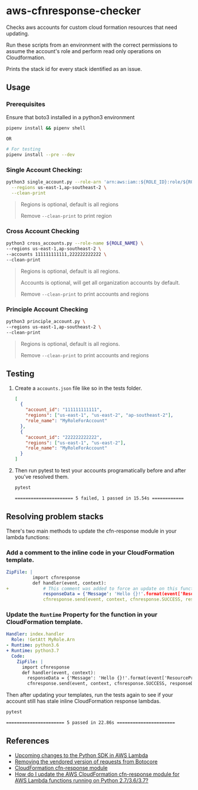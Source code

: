 # aws-cfnresponse-checker

Checks aws accounts for custom cloud formation resources that need updating.

Run these scripts from an environment with the correct permissions to assume the account's role and perform read only operations on Cloudformation.

Prints the stack id for every stack identified as an issue.

## Usage

### Prerequisites

Ensure that boto3 installed in a python3 environment

```bash
pipenv install && pipenv shell

OR

# For testing
pipenv install --pre --dev
```

### Single Account Checking:

```bash
python3 single_account.py --role-arn 'arn:aws:iam::${ROLE_ID}:role/${ROLE_NAME}' \
  --regions us-east-1,ap-southeast-2 \
  --clean-print
```

> Regions is optional, default is all regions
>
> Remove `--clean-print` to print region

### Cross Account Checking

```bash
python3 cross_accounts.py --role-name ${ROLE_NAME} \
--regions us-east-1,ap-southeast-2 \
--accounts 111111111111,222222222222 \
--clean-print
```

> Regions is optional, default is all regions.
>
> Accounts is optional, will get all organization accounts by default.
>
> Remove `--clean-print` to print accounts and regions

### Principle Account Checking

```bash
python3 principle_account.py \
--regions us-east-1,ap-southeast-2 \
--clean-print
```

> Regions is optional, default is all regions.
>
> Remove `--clean-print` to print accounts and regions

## Testing

1. Create a `accounts.json` file like so in the tests folder.

    ```json
    [
      {
        "account_id": "111111111111",
        "regions": ["us-east-1", "us-east-2", "ap-southeast-2"],
        "role_name": "MyRoleForAccount"
      },
      {
        "account_id": "222222222222",
        "regions": ["us-east-1", "us-east-2"],
        "role_name": "MyRoleForAccount"
      }
    ]
    ```

2. Then run pytest to test your accounts programatically before and after you've resolved them.

    ```bash
    pytest

    ====================== 5 failed, 1 passed in 15.54s ============
    ```

## Resolving problem stacks

There's two main methods to update the cfn-response module in your lambda functions:

### Add a comment to the inline code in your CloudFormation template.

```yaml
ZipFile: |
          import cfnresponse
          def handler(event, context):
+             # This comment was added to force an update on this function's code
              responseData = {'Message': 'Hello {}!'.format(event['ResourceProperties']['Name'])}
              cfnresponse.send(event, context, cfnresponse.SUCCESS, responseData, "CustomResourcePhysicalID")
```

### Update the ```Runtime``` Property for the function in your CloudFormation template.

```yaml
Handler: index.handler
  Role: !GetAtt MyRole.Arn
- Runtime: python3.6
+ Runtime: python3.7
  Code:
    ZipFile: |
      import cfnresponse
      def handler(event, context):
        responseData = {'Message': 'Hello {}!'.format(event['ResourceProperties']['Name'])}
        cfnresponse.send(event, context, cfnresponse.SUCCESS, responseData, "CustomResourcePhysicalID")
```

Then after updating your templates, run the tests again to see if your account still has stale inline CloudFormation response lambdas.

```bash
pytest

====================== 5 passed in 22.86s ======================
```

## References

- [Upcoming changes to the Python SDK in AWS Lambda](https://aws.amazon.com/blogs/compute/upcoming-changes-to-the-python-sdk-in-aws-lambda/)
- [Removing  the vendored version of requests from Botocore](https://aws.amazon.com/blogs/developer/removing-the-vendored-version-of-requests-from-botocore/)
- [CloudFormation cfn-response module](https://docs.aws.amazon.com/AWSCloudFormation/latest/UserGuide/cfn-lambda-function-code-cfnresponsemodule.html)
- [How do I update the AWS CloudFormation cfn-response module for AWS Lambda functions running on Python 2.7/3.6/3.7?](https://aws.amazon.com/premiumsupport/knowledge-center/cloudformation-cfn-response-lambda/)
